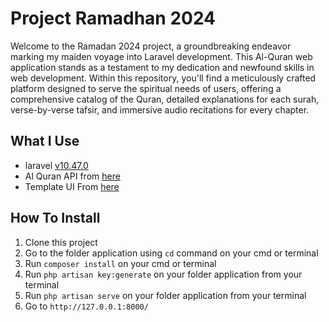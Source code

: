 # Project Ramadhan 2024 
Welcome to the Ramadan 2024 project, a groundbreaking endeavor marking my maiden voyage into Laravel development. This Al-Quran web application stands as a testament to my dedication and newfound skills in web development. Within this repository, you'll find a meticulously crafted platform designed to serve the spiritual needs of users, offering a comprehensive catalog of the Quran, detailed explanations for each surah, verse-by-verse tafsir, and immersive audio recitations for every chapter. 
## What I Use
- laravel [v10.47.0](https://laravel.com/)
- Al Quran API from [here](https://github.com/renomureza/quran-api-id)
- Template UI From [here](https://themewagon.com/themes/insertion-free-html5-bootstrap-4-musical-portfolio-website-template/)
## How To Install 
1. Clone this project
2. Go to the folder application using `cd` command on your cmd or terminal
3. Run `composer install` on your cmd or terminal
4. Run `php artisan key:generate` on your folder application from your terminal
5. Run `php artisan serve` on your folder application from your terminal
6. Go to `http://127.0.0.1:8000/`

